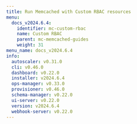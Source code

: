 ```yaml
---
title: Run Memcached with Custom RBAC resources
menu:
  docs_v2024.6.4:
    identifier: mc-custom-rbac
    name: Custom RBAC
    parent: mc-memcached-guides
    weight: 31
menu_name: docs_v2024.6.4
info:
  autoscaler: v0.31.0
  cli: v0.46.0
  dashboard: v0.22.0
  installer: v2024.6.4
  ops-manager: v0.33.0
  provisioner: v0.46.0
  schema-manager: v0.22.0
  ui-server: v0.22.0
  version: v2024.6.4
  webhook-server: v0.22.0
---
```


